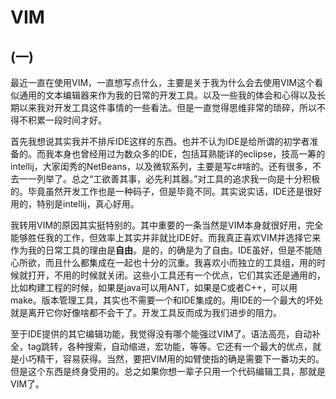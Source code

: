 VIM
=====

(一)
-----
最近一直在使用VIM，一直想写点什么，主要是关于我为什么会去使用VIM这个看似通用的文本编辑器来作为我的日常的开发工具。以及一些我的体会和心得以及长期以来我对开发工具这件事情的一些看法。但是一直觉得思维非常的琐碎，所以不得不积累一段时间才好。

首先我想说其实我并不排斥IDE这样的东西。也并不认为IDE是给所谓的初学者准备的。而我本身也曾经用过为数众多的IDE，包括耳熟能详的eclipse，技高一筹的intellij，大家闺秀的NetBeans，以及微软系列，主要是写c#啥的。还有很多，不去一一列举了。总之“工欲善其事，必先利其器。”对工具的追求我一向是十分积极的。毕竟虽然开发工作也是一种码子，但是毕竟不同。其实说实话，IDE还是很好用的，特别是intellij，真心好用。

我转用VIM的原因其实挺特别的。其中重要的一条当然是VIM本身就很好用，完全能够胜任我的工作，但效率上其实并非就比IDE好。而我真正喜欢VIM并选择它来作为我的日常工具的理由是**自由**。是的，的确是为了自由。IDE虽好，但是不能随心所欲，而且什么都集成在一起也十分的沉重。我喜欢小而独立的工具组，用的时候就打开，不用的时候就关闭。这些小工具还有一个优点，它们其实还是通用的，比如构建工程的时候，如果是java可以用ANT，如果是C或者C++，可以用make。版本管理工具，其实也不需要一个和IDE集成的。用IDE的一个最大的坏处就是离开它你好像啥都不会干了。开发工具反而成为我们进步的阻力。

至于IDE提供的其它编辑功能，我觉得没有哪个能强过VIM了。语法高亮，自动补全，tag跳转，各种搜索，自动缩进，宏功能，等等。它还有一个最大的优点，就是小巧精干，容易获得。当然，要把VIM用的如臂使指的确是需要下一番功夫的。但是这个东西是终身受用的。总之如果你想一辈子只用一个代码编辑工具，那就是VIM了。



